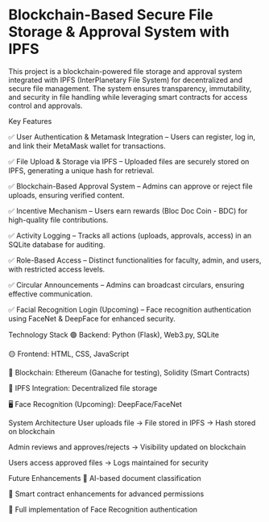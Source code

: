 # Blockchain-Based Secure File Storage & Approval System with IPFS

This project is a blockchain-powered file storage and approval system integrated with IPFS (InterPlanetary File System) for decentralized and secure file management. The system ensures transparency, immutability, and security in file handling while leveraging smart contracts for access control and approvals.

Key Features

✅ User Authentication & Metamask Integration – Users can register, log in, and link their MetaMask wallet for transactions.

✅ File Upload & Storage via IPFS – Uploaded files are securely stored on IPFS, generating a unique hash for retrieval.

✅ Blockchain-Based Approval System – Admins can approve or reject file uploads, ensuring verified content.

✅ Incentive Mechanism – Users earn rewards (Bloc Doc Coin - BDC) for high-quality file contributions.

✅ Activity Logging – Tracks all actions (uploads, approvals, access) in an SQLite database for auditing.

✅ Role-Based Access – Distinct functionalities for faculty, admin, and users, with restricted access levels.

✅ Circular Announcements – Admins can broadcast circulars, ensuring effective communication.

✅ Facial Recognition Login (Upcoming) – Face recognition authentication using FaceNet & DeepFace for enhanced security.

Technology Stack
🟢 Backend: Python (Flask), Web3.py, SQLite

🟡 Frontend: HTML, CSS, JavaScript

🔵 Blockchain: Ethereum (Ganache for testing), Solidity (Smart Contracts)

🔗 IPFS Integration: Decentralized file storage

🖥 Face Recognition (Upcoming): DeepFace/FaceNet

System Architecture
User uploads file → File stored in IPFS → Hash stored on blockchain

Admin reviews and approves/rejects → Visibility updated on blockchain

Users access approved files → Logs maintained for security

Future Enhancements
🔹 AI-based document classification

🔹 Smart contract enhancements for advanced permissions

🔹 Full implementation of Face Recognition authentication
